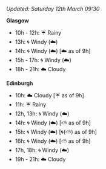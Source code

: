 *Updated: Saturday 12th March 09:30*

**Glasgow**

* 10h - 12h: :umbrella: Rainy
* 13h: :cyclone: Windy (:cloud:)
* 14h: :cyclone: Windy (:cloud:) [:cloud: as of 9h]
* 15h - 17h: :cyclone: Windy (:cloud:)
* 18h - 21h: :cloud: Cloudy

**Edinburgh**

* 10h: :cloud: Cloudy [:umbrella: as of 9h]
* 11h: :umbrella: Rainy
* 12h, 13h: :cyclone: Windy (:cloud:)
* 14h: :cyclone: Windy (:cloud:) [:partly_sunny: as of 9h]
* 15h: :cyclone: Windy (:cloud:) [:cyclone:(:partly_sunny:) as of 9h]
* 16h: :cyclone: Windy (:cloud:) [:partly_sunny: as of 9h]
* 17h, 18h: :cyclone: Windy (:cloud:)
* 19h - 21h: :cloud: Cloudy
